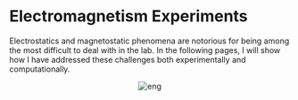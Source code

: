 <div align="center">

</div>

# Electromagnetism Experiments

Electrostatics and magnetostatic phenomena are notorious for being among the most difficult to deal with in the lab.
In the following pages, I will show how I have addressed these challenges both experimentally and computationally.

<div align="center">
  
![eng](https://user-images.githubusercontent.com/55017307/144688156-352d7bb1-7f47-4df8-894f-d5f9b06da198.jpg)

</div>




